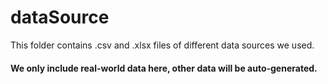 # dataSource
This folder contains .csv and .xlsx files of different data sources we used.
#### We only include real-world data here, other data will be auto-generated.
